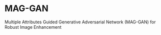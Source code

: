 # MAG-GAN
Multiple Attributes Guided Generative Adversarial Network (MAG-GAN) for Robust Image Enhancement
